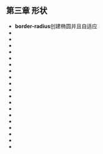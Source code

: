 <!--
 * @Author: your name
 * @Date: 2021-07-08 09:55:08
 * @LastEditTime: 2021-07-08 10:00:00
 * @LastEditors: Please set LastEditors
 * @Description: In User Settings Edit
 * @FilePath: \notes\study notes\css-study\css-style-3.md
-->

## 第三章 形状

-   **border-radius**创建椭圆并且自适应
-
-
-
-
-
-
-
-
-
-
-
-
-
-
-
-
-
-
-
